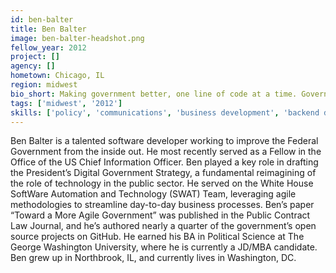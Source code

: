```yaml
---
id: ben-balter
title: Ben Balter
image: ben-balter-headshot.png
fellow_year: 2012
project: []
agency: []
hometown: Chicago, IL
region: midwest
bio_short: Making government better, one line of code at a time. Government Evangelist @ GitHub, attorney, open source developer
tags: ['midwest', '2012']
skills: ['policy', 'communications', 'business development', 'backend development']
---
```


Ben Balter is a talented software developer working to improve the Federal Government from the inside out. He most recently served as a Fellow in the Office of the US Chief Information Officer. Ben played a key role in drafting the President’s Digital Government Strategy, a fundamental reimagining of the role of technology in the public sector. He served on the White House SoftWare Automation and Technology (SWAT) Team, leveraging agile methodologies to streamline day-to-day business processes. Ben’s paper “Toward a More Agile Government” was published in the Public Contract Law Journal, and he’s authored nearly a quarter of the government’s open source projects on GitHub.  He earned his BA in Political Science at The George Washington University, where he is currently a JD/MBA candidate.  Ben grew up in Northbrook, IL, and currently lives in Washington, DC.
